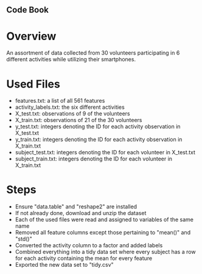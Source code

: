 ## Code Book

# Overview

An assortment of data collected from 30 volunteers participating in 6 different activities while utilizing their smartphones.

# Used Files

  * features.txt: a list of all 561 features
  * activity_labels.txt: the six different activities
  * X_test.txt: observations of 9 of the volunteers
  * X_train.txt: observations of 21 of the 30 volunteers
  * y_test.txt: integers denoting the ID for each activity observation in X_test.txt
  * y_train.txt: integers denoting the ID for each activity observation in X_train.txt
  * subject_test.txt: integers denoting the ID for each volunteer in X_test.txt
  * subject_train.txt: integers denoting the ID for each volunteer in X_train.txt
  
# Steps

  * Ensure "data.table" and "reshape2" are installed
  * If not already done, download and unzip the dataset
  * Each of the used files were read and assigned to variables of the same name
  * Removed all feature columns except those pertaining to "mean()" and "std()"
  * Converted the activity column to a factor and added labels
  * Combined everything into a tidy data set where every subject has a row for each activity containing the mean for every feature
  * Exported the new data set to "tidy.csv"

